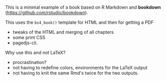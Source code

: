 This is a minimal example of a book based on R Markdown and **bookdown** (https://github.com/rstudio/bookdown).

This uses the `bs4_book()` template for HTML and then for getting a PDF

* tweaks of the HTML and merging of all chapters
* some print CSS
* pagedjs-cli.

Why use this and not LaTeX?

* procrastination?
* not having to redefine colors, environments for the LaTeX output
* not having to knit the same Rmd's twice for the two outputs.

